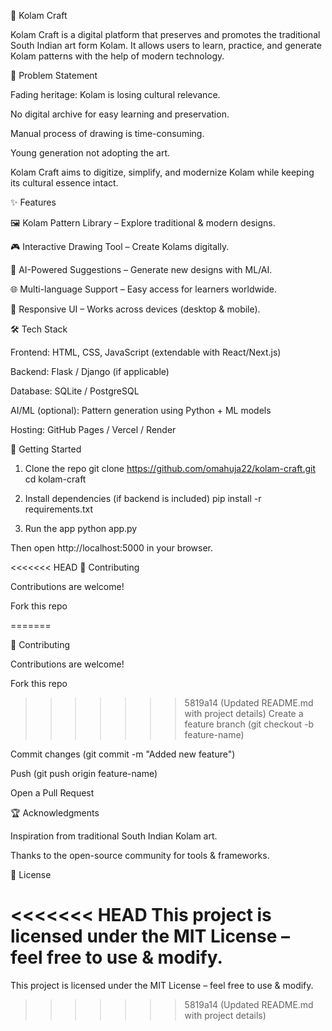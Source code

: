 🎨 Kolam Craft

Kolam Craft is a digital platform that preserves and promotes the traditional South Indian art form Kolam.
It allows users to learn, practice, and generate Kolam patterns with the help of modern technology.

📌 Problem Statement

Fading heritage: Kolam is losing cultural relevance.

No digital archive for easy learning and preservation.

Manual process of drawing is time-consuming.

Young generation not adopting the art.

Kolam Craft aims to digitize, simplify, and modernize Kolam while keeping its cultural essence intact.

✨ Features

🖼️ Kolam Pattern Library – Explore traditional & modern designs.

🎮 Interactive Drawing Tool – Create Kolams digitally.

🤖 AI-Powered Suggestions – Generate new designs with ML/AI.

🌐 Multi-language Support – Easy access for learners worldwide.

📱 Responsive UI – Works across devices (desktop & mobile).

🛠️ Tech Stack

Frontend: HTML, CSS, JavaScript (extendable with React/Next.js)

Backend: Flask / Django (if applicable)

Database: SQLite / PostgreSQL

AI/ML (optional): Pattern generation using Python + ML models

Hosting: GitHub Pages / Vercel / Render

🚀 Getting Started
1. Clone the repo
git clone https://github.com/omahuja22/kolam-craft.git
cd kolam-craft

2. Install dependencies (if backend is included)
pip install -r requirements.txt

3. Run the app
python app.py


Then open http://localhost:5000
 in your browser.

<<<<<<< HEAD
🤝 Contributing

Contributions are welcome!

Fork this repo

=======

🤝 Contributing

Contributions are welcome!

Fork this repo

>>>>>>> 5819a14 (Updated README.md with project details)
Create a feature branch (git checkout -b feature-name)

Commit changes (git commit -m "Added new feature")

Push (git push origin feature-name)

Open a Pull Request

🏆 Acknowledgments

Inspiration from traditional South Indian Kolam art.

Thanks to the open-source community for tools & frameworks.

📜 License

<<<<<<< HEAD
This project is licensed under the MIT License – feel free to use & modify.
=======
This project is licensed under the MIT License – feel free to use & modify.
>>>>>>> 5819a14 (Updated README.md with project details)
